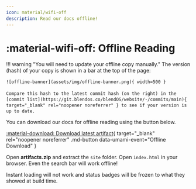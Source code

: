 ```yaml
---
icon: material/wifi-off
description: Read our docs offline!
---
```


# :material-wifi-off: Offline Reading

!!! warning "You will need to update your offline copy manually."
    The version (hash) of your copy is shown in a bar at the top of the page:

    ![offline-banner](assets/img/offline-banner.png){ width=500 }

    Compare this hash to the latest commit hash (on the right) in the [commit list](https://git.blendos.co/blendOS/website/-/commits/main){ target="_blank" rel="noopener noreferrer" } to see if your version is up to date.

You can download our docs for offline reading using the button below.

[:material-download: Download latest artifact](https://git.blendos.co/api/v4/projects/34/jobs/artifacts/main/download?job=offline){ target="_blank" rel="noopener noreferrer" .md-button data-umami-event="Offline Download" }



Open **artifacts.zip** and extract the `site` folder. Open `index.html` in your browser. Even the search bar will work offline! 

Instant loading will not work and status badges will be frozen to what they showed at build time.